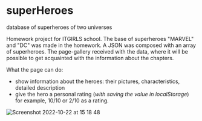# superHeroes
 database of superheroes of two universes

Homework project for ITGIRLS school. The base of superheroes "MARVEL" and "DC" was made in the homework. A JSON was composed with an array of superheroes.
The page-gallery received with the data, where it will be possible to get acquainted with the information about the chapters.

What the page can do:
- show information about the heroes: their pictures, characteristics, detailed description
- give the hero a personal rating (*with saving the value in localStorage*)
for example, 10/10 or 2/10 as a rating.

![Screenshot 2022-10-22 at 15 18 48](https://user-images.githubusercontent.com/85016619/197338811-2d3d6a27-0421-471b-8e26-d1a0bf36f0ad.png)
